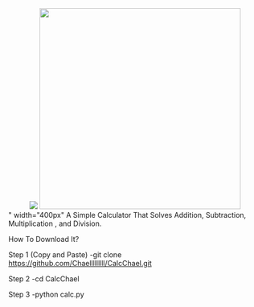 <div align="center">
    <img src="<div align="center">
    <img src="/screenshots/Screenshot120.png" width="400px"</img> 
</div>" width="400px"</img> 
</div>
A Simple Calculator That Solves Addition, Subtraction, Multiplication , and Division.

How To Download It?

Step 1 (Copy and Paste)
-git clone https://github.com/Chaelllllllll/CalcChael.git

Step 2
-cd CalcChael

Step 3
-python calc.py
